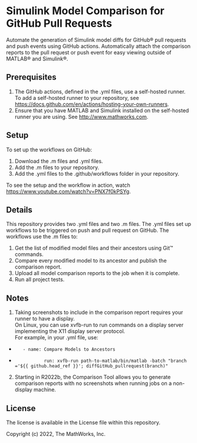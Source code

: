# Simulink Model Comparison for GitHub Pull Requests
<!-- This is the "Title of the contribution" that was approved during the Community Contribution Review Process --> 

Automate the generation of Simulink model diffs for GitHub® pull requests and push events using GitHub actions. Automatically attach the comparison reports to the pull request or push event for easy viewing outside of MATLAB® and Simulink®. 

## Prerequisites 
1. The GitHub actions, defined in the .yml files, use a self-hosted runner. To add a self-hosted runner to your repository, see https://docs.github.com/en/actions/hosting-your-own-runners.
2. Ensure that you have MATLAB and Simulink installed on the self-hosted runner you are using. See http://www.mathworks.com.

## Setup 
To set up the workflows on GitHub:
1. Download the .m files and .yml files.
2. Add the .m files to your repository.
3. Add the .yml files to the .github/workflows folder in your repository.

To see the setup and the workflow in action, watch https://www.youtube.com/watch?v=PNX7f0kPSYg.

## Details
This repository provides two .yml files and two .m files.
The .yml files set up workflows to be triggered on push and pull request on GitHub. 
The workflows use the .m files to:
1) Get the list of modified model files and their ancestors using Git™ commands.
3) Compare every modified model to its ancestor and publish the comparison report.
2) Upload all model comparison reports to the job when it is complete.
3) Run all project tests.

## Notes
1) Taking screenshots to include in the comparison report requires your runner to have a display.  
On Linux, you can use xvfb-run to run commands on a display server implementing the X11 display server protocol.  
For example, in your .yml file, use:   
*        - name: Compare Models to Ancestors  
*                run: xvfb-run path-to-matlab/bin/matlab -batch "branch ='${{ github.head_ref }}'; diffGitHub_pullrequest(branch)"
2) Starting in R2022b, the Comparison Tool allows you to generate comparison reports with no screenshots when running jobs on a non-display machine.

## License
The license is available in the License file within this repository.

Copyright (c) 2022, The MathWorks, Inc.
